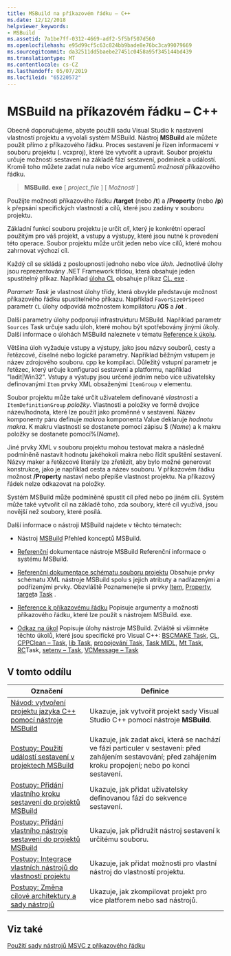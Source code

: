 ```yaml
---
title: MSBuild na příkazovém řádku – C++
ms.date: 12/12/2018
helpviewer_keywords:
- MSBuild
ms.assetid: 7a1be7ff-0312-4669-adf2-5f5bf507d560
ms.openlocfilehash: e95d99cf5c63c824bb9bade8e76bc3ca99079669
ms.sourcegitcommit: da32511dd5baebe27451c0458a95f345144bd439
ms.translationtype: MT
ms.contentlocale: cs-CZ
ms.lasthandoff: 05/07/2019
ms.locfileid: "65220572"
---
```

# <a name="msbuild-on-the-command-line---c"></a>MSBuild na příkazovém řádku – C++

Obecně doporučujeme, abyste použili sadu Visual Studio k nastavení vlastností projektu a vyvolali systém MSBuild. Nástroj **MSBuild** ale můžete použít přímo z příkazového řádku. Proces sestavení je řízen informacemi v souboru projektu (. vcxproj), které lze vytvořit a upravit. Soubor projektu určuje možnosti sestavení na základě fází sestavení, podmínek a událostí. Kromě toho můžete zadat nula nebo více argumentů *možností* příkazového řádku.

> **MSBuild. exe** [ *project_file* ] [ *Možnosti* ]

Použijte možnosti příkazového řádku **/target** (nebo **/t**) a **/Property** (nebo **/p**) k přepsání specifických vlastností a cílů, které jsou zadány v souboru projektu.

Základní funkcí souboru projektu je určit *cíl*, který je konkrétní operací použitým pro váš projekt, a vstupy a výstupy, které jsou nutné k provedení této operace. Soubor projektu může určit jeden nebo více cílů, které mohou zahrnovat výchozí cíl.

Každý cíl se skládá z posloupnosti jednoho nebo více *úloh*. Jednotlivé úlohy jsou reprezentovány .NET Framework třídou, která obsahuje jeden spustitelný příkaz. Například [úloha CL](/visualstudio/msbuild/cl-task) obsahuje příkaz [CL. exe](reference/compiling-a-c-cpp-program.md) .

*Parametr Task* je vlastnost úlohy třídy, která obvykle představuje možnost příkazového řádku spustitelného příkazu. Například `FavorSizeOrSpeed` parametr `CL` úlohy odpovídá možnostem kompilátoru **/OS** a **/ot** .

Další parametry úlohy podporují infrastrukturu MSBuild. Například parametr `Sources` Task určuje sadu úloh, které mohou být spotřebovány jinými úkoly. Další informace o úlohách MSBuild naleznete v tématu [Reference k úkolu](/visualstudio/msbuild/msbuild-task-reference).

Většina úloh vyžaduje vstupy a výstupy, jako jsou názvy souborů, cesty a řetězcové, číselné nebo logické parametry. Například běžným vstupem je název zdrojového souboru. cpp ke kompilaci. Důležitý vstupní parametr je řetězec, který určuje konfiguraci sestavení a platformu, například "ladit\|Win32". Vstupy a výstupy jsou určené jedním nebo více uživatelsky definovanými `Item` prvky XML obsaženými `ItemGroup` v elementu.

Soubor projektu může také určit uživatelem definované *vlastnosti* a `ItemDefinitionGroup` *položky*. Vlastnosti a položky ve formě dvojice název/hodnota, které lze použít jako proměnné v sestavení. Název komponenty páru definuje *makro*a komponenta Value deklaruje *hodnotu makra*. K makru vlastnosti se dostanete pomocí zápisu $ (*Name*) a k makru položky se dostanete pomocí%(*Name*).

Jiné prvky XML v souboru projektu mohou testovat makra a následně podmíněně nastavit hodnotu jakéhokoli makra nebo řídit spuštění sestavení. Názvy maker a řetězcové literály lze zřetězit, aby bylo možné generovat konstrukce, jako je například cesta a název souboru. V příkazovém řádku možnost **/Property** nastaví nebo přepíše vlastnost projektu. Na příkazový řádek nelze odkazovat na položky.

Systém MSBuild může podmíněně spustit cíl před nebo po jiném cíli. Systém může také vytvořit cíl na základě toho, zda soubory, které cíl využívá, jsou novější než soubory, které posílá.

Další informace o nástroji MSBuild najdete v těchto tématech:

- Nástroj [MSBuild](/visualstudio/msbuild/msbuild) Přehled konceptů MSBuild.

- [Referenční](/visualstudio/msbuild/msbuild-reference) dokumentace nástroje MSBuild Referenční informace o systému MSBuild.

- [Referenční dokumentace schématu souboru projektu](/visualstudio/msbuild/msbuild-project-file-schema-reference) Obsahuje prvky schématu XML nástroje MSBuild spolu s jejich atributy a nadřazenými a podřízenými prvky. Obzvláště Poznamenejte si prvky [Item](/visualstudio/msbuild/itemgroup-element-msbuild), [Property](/visualstudio/msbuild/propertygroup-element-msbuild), [target](/visualstudio/msbuild/target-element-msbuild)a [Task](/visualstudio/msbuild/task-element-msbuild) .

- [Reference k příkazovému řádku](/visualstudio/msbuild/msbuild-command-line-reference) Popisuje argumenty a možnosti příkazového řádku, které lze použít s nástrojem MSBuild. exe.

- [Odkaz na úkol](/visualstudio/msbuild/msbuild-task-reference) Popisuje úlohy nástroje MSBuild. Zvláště si všimněte těchto úkolů, které jsou specifické pro Visual C++: [BSCMAKE Task](/visualstudio/msbuild/bscmake-task), [CL](/visualstudio/msbuild/cl-task), [CPPClean – Task](/visualstudio/msbuild/cppclean-task), [lib Task](/visualstudio/msbuild/lib-task), [propojování Task](/visualstudio/msbuild/link-task), [Task MIDL](/visualstudio/msbuild/midl-task), [Mt Task](/visualstudio/msbuild/mt-task), [RC](/visualstudio/msbuild/rc-task)Task, [setenv – Task](/visualstudio/msbuild/setenv-task), [VCMessage – Task](/visualstudio/msbuild/vcmessage-task)

## <a name="in-this-section"></a>V tomto oddílu

|Označení|Definice|
|----------|----------------|
|[Návod: vytvoření projektu jazyka C++ pomocí nástroje MSBuild](walkthrough-using-msbuild-to-create-a-visual-cpp-project.md)|Ukazuje, jak vytvořit projekt sady Visual Studio C++ pomocí nástroje **MSBuild**.|
|[Postupy: Použití událostí sestavení v projektech MSBuild](how-to-use-build-events-in-msbuild-projects.md)|Ukazuje, jak zadat akci, která se nachází ve fázi particuler v sestavení: před zahájením sestavování; před zahájením kroku propojení; nebo po konci sestavení.|
|[Postupy: Přidání vlastního kroku sestavení do projektů MSBuild](how-to-add-a-custom-build-step-to-msbuild-projects.md)|Ukazuje, jak přidat uživatelsky definovanou fázi do sekvence sestavení.|
|[Postupy: Přidání vlastního nástroje sestavení do projektů MSBuild](how-to-add-custom-build-tools-to-msbuild-projects.md)|Ukazuje, jak přidružit nástroj sestavení k určitému souboru.|
|[Postupy: Integrace vlastních nástrojů do vlastností projektu](how-to-integrate-custom-tools-into-the-project-properties.md)|Ukazuje, jak přidat možnosti pro vlastní nástroj do vlastností projektu.|
|[Postupy: Změna cílové architektury a sady nástrojů](how-to-modify-the-target-framework-and-platform-toolset.md)|Ukazuje, jak zkompilovat projekt pro více platforem nebo sad nástrojů.|

## <a name="see-also"></a>Viz také

[Použití sady nástrojů MSVC z příkazového řádku](building-on-the-command-line.md)

